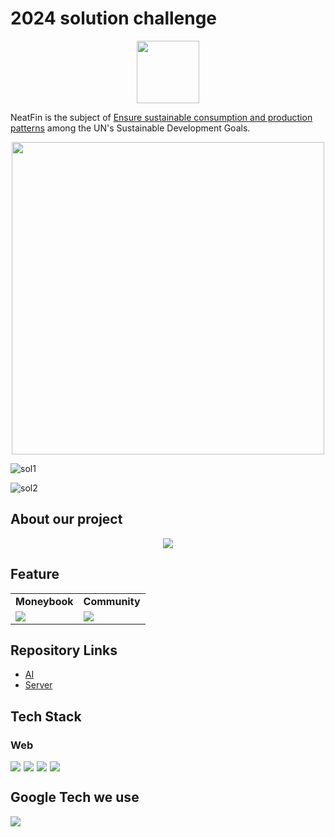 # 2024 solution challenge

<div align="center">
  <div style = "display:flex;justify-content:center;gap:10px;align-items:center">
  <img src = "https://avatars.githubusercontent.com/u/155896979?s=200&v=4" style = "width:100px" >
   
  </div>
  <div style = "display:flex;font-size:15px;justify-content:flex-start">
 
  </div>
 
</div>

 NeatFin is the subject of [Ensure sustainable consumption and production patterns](https://sdgs.un.org/goals/goal12) among the UN's Sustainable Development Goals.

<div align = "center" >
    <img src = "https://developers.google.com/static/community/images/gdsc-solution-challenge/goal-12_480.png" style="width:500px"/>   
</div>


![sol1](https://github.com/Neat-Fin/NeatFin_front/assets/96950198/1f081317-f413-49af-b21f-f2873ced7256)

![sol2](https://github.com/Neat-Fin/NeatFin_front/assets/96950198/b399a90d-4a30-4b24-9f93-dbe9e9976e7c)


 ## About our project
<div align="center">
 
<a href = "https://www.youtube.com/watch?v=ebX1k5tzI8U">[![](http://img.youtube.com/vi/ebX1k5tzI8U/0.jpg)](https://www.youtube.com/watch?v=ebX1k5tzI8U)
</a>

</div>

## Feature
  <table>
    <tr>
      <td align="center"><b>Moneybook</b></td>
      <td align="center"><b>Community</b></td>
    </tr>
    <tr>
      <td><img src="https://github.com/Neat-Fin/NeatFin_front/assets/96950198/74ba4f50-a541-49b3-9865-3427e82c4c09"/></td>
      <td><img src="https://github.com/Neat-Fin/NeatFin_front/assets/96950198/9ff502da-dcf2-49c8-b29e-9bac31b79cb9"/></td>
    </tr>
  </table>

## Repository Links

* [AI](https://github.com/SangMin4973/ocr)
* [Server](https://github.com/kons2003/GTeam_Server)

 ## Tech Stack
 <h3>Web</h3>
<div style = "display:flex;gap:5px;">
 
  <img src="https://img.shields.io/badge/typescript-007ACC.svg?style=for-the-badge&logo=typescript&logoColor=white" /> 
  <img src="https://img.shields.io/badge/react-61DAFB.svg?style=for-the-badge&logo=react&logoColor=white"> 
  <img src="https://img.shields.io/badge/GitHub Actions-2088FF?style=for-the-badge&logo=GitHub Actions&logoColor=white">
  <img src="https://img.shields.io/badge/git-F05032.svg?style=for-the-badge&logo=git&logoColor=white" />

   
</div>

## Google Tech we use
  <div style = "display:flex;gap:5px;">
    <img src="https://img.shields.io/badge/Google Cloud-4285F4?style=for-the-badge&logo=Google Cloud&logoColor=white">
     
  </div>

